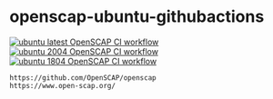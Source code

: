 # openscap-ubuntu-githubactions

[![ubuntu latest OpenSCAP CI workflow](https://github.com/githubfoam/openscap-ubuntu-githubactions/actions/workflows/openscap-latest-wf.yml/badge.svg)](https://github.com/githubfoam/openscap-ubuntu-githubactions/actions/workflows/openscap-latest-wf.yml)  
[![ubuntu 2004 OpenSCAP CI workflow](https://github.com/githubfoam/openscap-ubuntu-githubactions/actions/workflows/openscap-2004-wf.yml/badge.svg)](https://github.com/githubfoam/openscap-ubuntu-githubactions/actions/workflows/openscap-2004-wf.yml)  
[![ubuntu 1804 OpenSCAP CI workflow](https://github.com/githubfoam/openscap-ubuntu-githubactions/actions/workflows/openscap-1804-wf.yml/badge.svg)](https://github.com/githubfoam/openscap-ubuntu-githubactions/actions/workflows/openscap-1804-wf.yml)
~~~~
https://github.com/OpenSCAP/openscap
https://www.open-scap.org/

~~~~